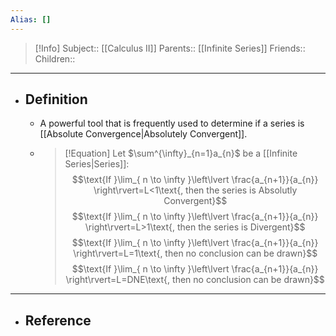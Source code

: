```yaml
---
Alias: []
---
```

> [!Info]
> Subject:: [[Calculus II]]
> Parents:: [[Infinite Series]]
> Friends:: 
> Children:: 
---
- ## Definition
	- A powerful tool that is frequently used to determine if a series is [[Absolute Convergence|Absolutely Convergent]].
	- > [!Equation]
	  > Let $\sum^{\infty}_{n=1}a_{n}$ be a [[Infinite Series|Series]]:
	  > $$\text{If }\lim_{ n \to \infty }\left\lvert  \frac{a_{n+1}}{a_{n}}  \right\rvert=L<1\text{, then the series is Absolutly Convergent}$$
	  > $$\text{If }\lim_{ n \to \infty }\left\lvert  \frac{a_{n+1}}{a_{n}}  \right\rvert=L>1\text{, then the series is Divergent}$$
	  > $$\text{If }\lim_{ n \to \infty }\left\lvert  \frac{a_{n+1}}{a_{n}}  \right\rvert=L=1\text{, then no conclusion can be drawn}$$
	  > $$\text{If }\lim_{ n \to \infty }\left\lvert  \frac{a_{n+1}}{a_{n}}  \right\rvert=L=DNE\text{, then no conclusion can be drawn}$$
---
- ## Reference